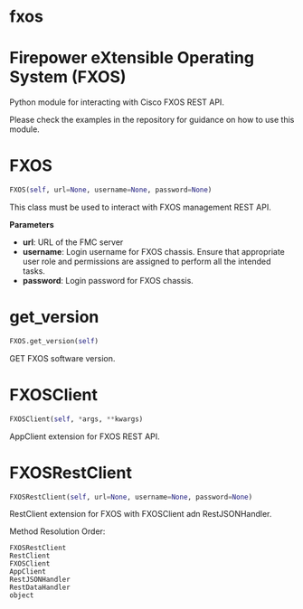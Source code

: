 <h1 id="fxos">fxos</h1>


Firepower eXtensible Operating System (FXOS)
============================================

Python module for interacting with Cisco FXOS REST API.

Please check the examples in the repository for guidance on how to use this module.

<h1 id="fxos.api.FXOS">FXOS</h1>

```python
FXOS(self, url=None, username=None, password=None)
```

This class must be used to interact with FXOS management REST API.

__Parameters__

- __url__: URL of the FMC server
- __username__: Login username for FXOS chassis. Ensure that appropriate user role and permissions are assigned
to perform all the intended tasks.
- __password__: Login password for FXOS chassis.


<h1 id="fxos.api.FXOS.get_version">get_version</h1>

```python
FXOS.get_version(self)
```

GET FXOS software version.

<h1 id="fxos.api.FXOSClient">FXOSClient</h1>

```python
FXOSClient(self, *args, **kwargs)
```

AppClient extension for FXOS REST API.

<h1 id="fxos.api.FXOSRestClient">FXOSRestClient</h1>

```python
FXOSRestClient(self, url=None, username=None, password=None)
```

RestClient extension for FXOS with FXOSClient adn RestJSONHandler.

Method Resolution Order:
```
FXOSRestClient
RestClient
FXOSClient
AppClient
RestJSONHandler
RestDataHandler
object
```


